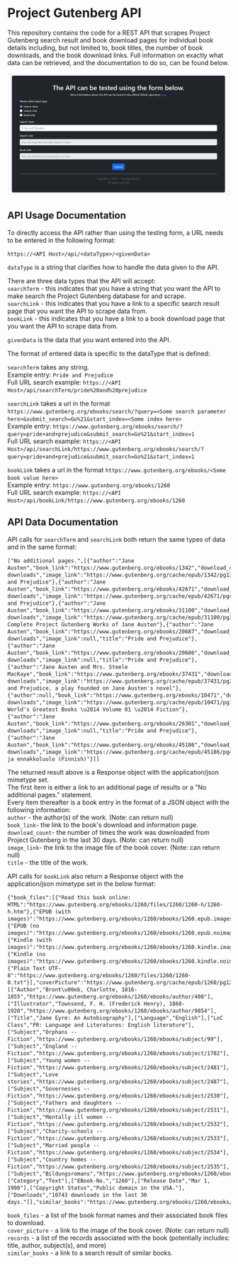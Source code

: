# Project Gutenberg API
This repository contains the code for a REST API that scrapes Project Gutenberg search result and book download pages for individual book details including, but not limited to, book titles, the number of book downloads, and the book download links. Full information on exactly what data can be retrieved, and the documentation to do so, can be found below.

![PNG](https://github.com/MatthewMattei/project-gutenberg-api/blob/master/GithubAssets/APITesting.png)

## API Usage Documentation
To directly access the API rather than using the testing form, a URL needs to be entered in the following format:
```
https://<API Host>/api/<dataType>/<givenData>
```
`dataType` is a string that clarifies how to handle the data given to the API. <br>

There are three data types that the API will accept: <br>
`searchTerm` - this indicates that you have a string that you want the API to make search the Project Gutenberg database for and scrape. <br>
`searchLink` - this indicates that you have a link to a specific search result page that you want the API to scrape data from. <br> 
`bookLink` - this indicates that you have a link to a book download page that you want the API to scrape data from. <br>

`givenData` is the data that you want entered into the API. <br>

The format of entered data is specific to the dataType that is defined: <br>

`searchTerm` takes any string. <br>
Example entry: `Pride and Prejudice` <br>
Full URL search example: `https://<API Host>/api/searchTerm/pride%20and%20prejudice` <br>

`searchLink` takes a url in the format `https://www.gutenberg.org/ebooks/search/?query=<Some search parameter here>&submit_search=Go%21&start_index=<Some index here>` <br>
Example entry: `https://www.gutenberg.org/ebooks/search/?query=pride+and+prejudice&submit_search=Go%21&start_index=1` <br>
Full URL search example: `https://<API Host>/api/searchLink/https://www.gutenberg.org/ebooks/search/?query=pride+and+prejudice&submit_search=Go%21&start_index=1` <br>

`bookLink` takes a url in the format `https://www.gutenberg.org/ebooks/<Some book value here>` <br>
Example entry: `https://www.gutenberg.org/ebooks/1260` <br>
Full URL search example: `https://<API Host>/api/bookLink/https://www.gutenberg.org/ebooks/1260` <br>

## API Data Documentation
API calls for `searchTerm` and `searchLink` both return the same types of data and in the same format:
```
["No additional pages.",[{"author":"Jane Austen","book_link":"https://www.gutenberg.org/ebooks/1342","download_count":"53593 downloads","image_link":"https://www.gutenberg.org/cache/epub/1342/pg1342.cover.small.jpg","title":"Pride and Prejudice"},{"author":"Jane Austen","book_link":"https://www.gutenberg.org/ebooks/42671","download_count":"2384 downloads","image_link":"https://www.gutenberg.org/cache/epub/42671/pg42671.cover.small.jpg","title":"Pride and Prejudice"},{"author":"Jane Austen","book_link":"https://www.gutenberg.org/ebooks/31100","download_count":"610 downloads","image_link":"https://www.gutenberg.org/cache/epub/31100/pg31100.cover.small.jpg","title":"The Complete Project Gutenberg Works of Jane Austen"},{"author":"Jane Austen","book_link":"https://www.gutenberg.org/ebooks/20687","download_count":"401 downloads","image_link":null,"title":"Pride and Prejudice"},{"author":"Jane Austen","book_link":"https://www.gutenberg.org/ebooks/20686","download_count":"236 downloads","image_link":null,"title":"Pride and Prejudice"},{"author":"Jane Austen and Mrs. Steele MacKaye","book_link":"https://www.gutenberg.org/ebooks/37431","download_count":"219 downloads","image_link":"https://www.gutenberg.org/cache/epub/37431/pg37431.cover.small.jpg","title":"Pride and Prejudice, a play founded on Jane Austen's novel"},{"author":null,"book_link":"https://www.gutenberg.org/ebooks/10471","download_count":"207 downloads","image_link":"https://www.gutenberg.org/cache/epub/10471/pg10471.cover.small.jpg","title":"The World's Greatest Books \u2014 Volume 01 \u2014 Fiction"},{"author":"Jane Austen","book_link":"https://www.gutenberg.org/ebooks/26301","download_count":"191 downloads","image_link":null,"title":"Pride and Prejudice"},{"author":"Jane Austen","book_link":"https://www.gutenberg.org/ebooks/45186","download_count":"33 downloads","image_link":"https://www.gutenberg.org/cache/epub/45186/pg45186.cover.small.jpg","title":"Ylpeys ja ennakkoluulo (Finnish)"}]]
```
The returned result above is a Response object with the application/json mimetype set. <br>
The first item is either a link to an additional page of results or a "No additional pages." statement. <br>
Every item thereafter is a book entry in the format of a JSON object with the following information: <br>
`author` - the author(s) of the work. (Note: can return null) <br>
`book_link`- the link to the book's download and information page. <br>
`download_count`- the number of times the work was downloaded from Project Gutenberg in the last 30 days. (Note: can return null) <br>
`image_link`- the link to the image file of the book cover. (Note: can return null) <br>
`title` - the title of the work. <br>

API calls for `bookLink` also return a Response object with the application/json mimetype set in the below format:
```
{"book_files":[{"Read this book online: HTML":"https://www.gutenberg.org/ebooks/1260/files/1260/1260-h/1260-h.htm"},{"EPUB (with images)":"https://www.gutenberg.org/ebooks/1260/ebooks/1260.epub.images"},{"EPUB (no images)":"https://www.gutenberg.org/ebooks/1260/ebooks/1260.epub.noimages"},{"Kindle (with images)":"https://www.gutenberg.org/ebooks/1260/ebooks/1260.kindle.images"},{"Kindle (no images)":"https://www.gutenberg.org/ebooks/1260/ebooks/1260.kindle.noimages"},{"Plain Text UTF-8":"https://www.gutenberg.org/ebooks/1260/files/1260/1260-0.txt"}],"coverPicture":"https://www.gutenberg.org/cache/epub/1260/pg1260.cover.medium.jpg","records":[["Author","Bront\u00eb, Charlotte, 1816-1855","https://www.gutenberg.org/ebooks/1260/ebooks/author/408"],["Illustrator","Townsend, F. H. (Frederick Henry), 1868-1920","https://www.gutenberg.org/ebooks/1260/ebooks/author/9854"],["Title","Jane Eyre: An Autobiography"],["Language","English"],["LoC Class","PR: Language and Literatures: English literature"],["Subject","Orphans -- Fiction","https://www.gutenberg.org/ebooks/1260/ebooks/subject/99"],["Subject","England -- Fiction","https://www.gutenberg.org/ebooks/1260/ebooks/subject/1702"],["Subject","Young women -- Fiction","https://www.gutenberg.org/ebooks/1260/ebooks/subject/2481"],["Subject","Love stories","https://www.gutenberg.org/ebooks/1260/ebooks/subject/2487"],["Subject","Governesses -- Fiction","https://www.gutenberg.org/ebooks/1260/ebooks/subject/2530"],["Subject","Fathers and daughters -- Fiction","https://www.gutenberg.org/ebooks/1260/ebooks/subject/2531"],["Subject","Mentally ill women -- Fiction","https://www.gutenberg.org/ebooks/1260/ebooks/subject/2532"],["Subject","Charity-schools -- Fiction","https://www.gutenberg.org/ebooks/1260/ebooks/subject/2533"],["Subject","Married people -- Fiction","https://www.gutenberg.org/ebooks/1260/ebooks/subject/2534"],["Subject","Country homes -- Fiction","https://www.gutenberg.org/ebooks/1260/ebooks/subject/2535"],["Subject","Bildungsromans","https://www.gutenberg.org/ebooks/1260/ebooks/subject/2536"],["Category","Text"],["EBook-No.","1260"],["Release Date","Mar 1, 1998"],["Copyright Status","Public domain in the USA."],["Downloads","10743 downloads in the last 30 days."]],"similar_books":"https://www.gutenberg.org/ebooks/1260/ebooks/1260/also/"}
```
`book_files` - a list of the book format names and their associated book files to download. <br>
`cover_picture` - a link to the image of the book cover. (Note: can return null) <br>
`records` - a list of the records associated with the book (potentially includes: title, author, subject(s), and more) <br>
`similar_books` - a link to a search result of similar books. <br>
